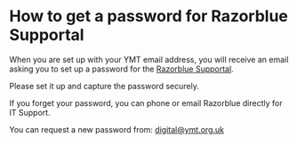 # How to get a password for Razorblue Supportal

When you are set up with your YMT email address, you will receive an email asking you to set up a password for the [Razorblue Supportal](https://supportal.razorblue.com/auth/ "Razorblue Supportal").

Please set it up and capture the password securely.

If you forget your password, you can phone or email Razorblue directly for IT Support.

You can request a new password from: digital@ymt.org.uk